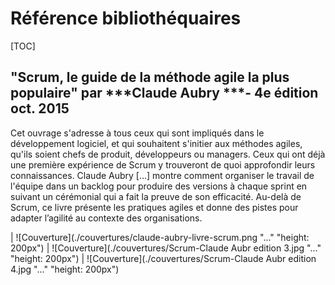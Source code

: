 # Référence bibliothéquaires


[TOC]


## "Scrum, le guide de la méthode agile la plus populaire" par  ***Claude Aubry ***- 4e édition oct. 2015

Cet ouvrage s'adresse à tous ceux qui sont impliqués dans le développement logiciel, et qui souhaitent s'initier aux méthodes agiles, qu'ils soient chefs de produit, développeurs ou managers.
Ceux qui ont déjà une première expérience de Scrum y trouveront de quoi approfondir leurs connaissances. Claude Aubry […] montre comment organiser le travail de l'équipe dans un backlog pour produire des versions à chaque sprint en suivant un cérémonial qui a fait la preuve de son efficacité. 
Au-delà de Scrum, ce livre présente les pratiques agiles et donne des pistes pour adapter l’agilité au contexte des organisations. 


|    ![Couverture](./couvertures/claude-aubry-livre-scrum.png "..." "height:  200px")    |    ![Couverture](./couvertures/Scrum-Claude Aubr edition 3.jpg "..." "height:  200px")    | ![Couverture](./couvertures/Scrum-Claude Aubr edition 4.jpg "..." "height:  200px")





